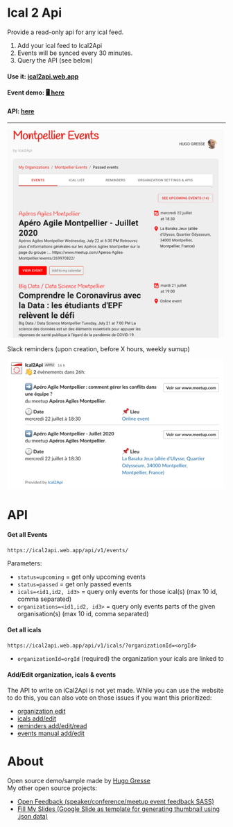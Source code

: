 # Ical 2 Api

Provide a read-only api for any ical feed.

1. Add your ical feed to Ical2Api
2. Events will be synced every 30 minutes.
3. Query the API (see below)

#### Use it: [ical2api.web.app](https://ical2api.web.app/)  
#### Event demo: [🖥 here](https://ical2api.web.app/o/9Y6UMiuKiWTyu12Sjetn/events-upcoming)
#### API: [here](https://github.com/HugoGresse/Ical2Api#api)

----

[<img alt="website" src="https://raw.githubusercontent.com/HugoGresse/Ical2Api/master/public/screenshot-website.png" width="500">](https://github.com/HugoGresse/Ical2Api/raw/master/public/screenshot-website.png)

Slack reminders (upon creation, before X hours, weekly sumup)

[<img alt="Slack reminder" src="https://raw.githubusercontent.com/HugoGresse/Ical2Api/master/public/screenshot-reminder.png" width="500" height="300">](https://github.com/HugoGresse/Ical2Api/raw/master/public/screenshot-website.png)

# API

#### Get all Events

`https://ical2api.web.app/api/v1/events/`

Parameters:

-   `status=upcoming` = get only upcoming events
-   `status=passed` = get only passed events
-   `icals=<id1,id2, id3>` = query only events for those ical(s) (max 10 id, comma separated)
-   `organizations=<id1,id2, id3>` = query only events parts of the given organisation(s) (max 10 id, comma separated)

#### Get all icals

`https://ical2api.web.app/api/v1/icals/?organizationId=<orgId>`

-   `organizationId=orgId` (required) the organization your icals are linked to

#### Add/Edit organization, icals & events

The API to write on iCal2Api is not yet made. While you can use the website to do this, you can also vote on those issues if you want this prioritized:

-   [organization edit](https://github.com/HugoGresse/Ical2Api/issues/8)
-   [icals add/edit](https://github.com/HugoGresse/Ical2Api/issues/10)
-   [reminders add/edit/read](https://github.com/HugoGresse/Ical2Api/issues/9)
-   [events manual add/edit](https://github.com/HugoGresse/Ical2Api/issues/11)


# About
Open source demo/sample made by [Hugo Gresse](https://hugo.gresse.io)  
My other open source projects:
- [Open Feedback (speaker/conference/meetup event feedback SASS)](https://openfeedback.io/)
- [Fill My Slides (Google Slide as template for generating thumbnail using .json data)](https://github.com/HugoGresse/Fill-My-Slides)
